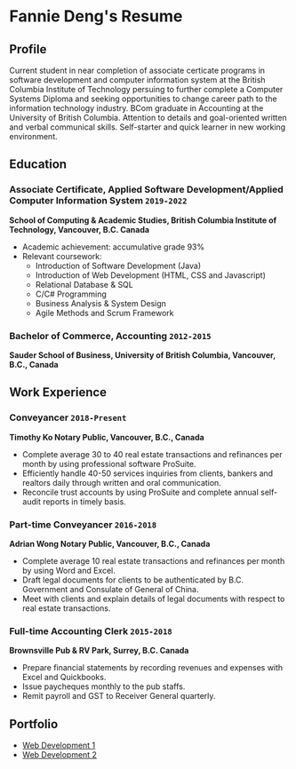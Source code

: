 # Fannie Deng's Resume

## Profile
Current student in near completion of associate certicate programs in software development and computer information system at the British Columbia Institute of Technology persuing to further complete a Computer Systems Diploma and seeking opportunities to change career path to the information technology industry. BCom graduate in Accounting at the University of British Columbia. Attention to details and goal-oriented written and verbal communical skills. Self-starter and quick learner in new working environment.

## Education
### Associate Certificate, Applied Software Development/Applied Computer Information System `2019-2022`
**School of Computing & Academic Studies, British Columbia Institute of Technology, Vancouver, B.C. Canada**
- Academic achievement: accumulative grade 93%
- Relevant coursework:
  - Introduction of Software Development (Java)
  - Introduction of Web Development (HTML, CSS and Javascript)
  - Relational Database & SQL
  - C/C# Programming
  - Business Analysis & System Design
  - Agile Methods and Scrum Framework
  
### Bachelor of Commerce, Accounting `2012-2015`
**Sauder School of Business, University of British Columbia, Vancouver, B.C., Canada**

## Work Experience
### Conveyancer `2018-Present`
**Timothy Ko Notary Public, Vancouver, B.C., Canada**
- Complete average 30 to 40 real estate transactions and refinances per month by using professional software ProSuite.
- Efficiently handle 40-50 services inquiries from clients, bankers and realtors daily through written and oral communication.
- Reconcile trust accounts by using ProSuite and complete annual self-audit reports in timely basis.

### Part-time Conveyancer `2016-2018`
**Adrian Wong Notary Public, Vancouver, B.C., Canada**
- Complete average 10 real estate transactions and refinances per month by using Word and Excel.
- Draft legal documents for clients to be authenticated by B.C. Government and Consulate of General of China.
- Meet with clients and explain details of legal documents with respect to real estate transactions.

### Full-time Accounting Clerk `2015-2018`
**Brownsville Pub & RV Park, Surrey, B.C. Canada**
- Prepare financial statements by recording revenues and expenses with Excel and Quickbooks.
- Issue paycheques monthly to the pub staffs.
- Remit payroll and GST to Receiver General quarterly.

## Portfolio
- [Web Development 1](https://dumplingdang.github.io/cafegloucester/)
- [Web Development 2](https://dumplingdang.github.io/instahgram/)

